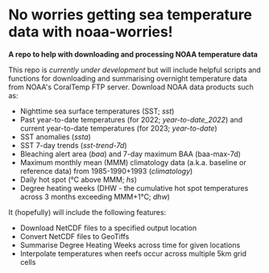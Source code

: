 # No worries getting sea temperature data with noaa-worries!
**A repo to help with downloading and processing NOAA temperature data**

This repo is *currently under development* but will include helpful scripts and functions for downloading and summarising overnight temperature data from NOAA's CoralTemp FTP server. 
Download NOAA data products such as:
* Nighttime sea surface temperatures (SST; *sst*)
* Past year-to-date temperatures (for 2022; *year-to-date_2022*) and current year-to-date temperatures (for 2023; *year-to-date*)
* SST anomalies (*ssta*)
* SST 7-day trends (*sst-trend-7d*)
* Bleaching alert area (*baa*) and 7-day maximum BAA (baa-max-7d)
* Maximum monthly mean (MMM) climatology data (a.k.a. baseline or reference data) from 1985-1990+1993 (*climatology*)
* Daily hot spot (°C above MMM; *hs*)
* Degree heating weeks (DHW - the cumulative hot spot temperatures across 3 months exceeding MMM+1°C; *dhw*)

It (hopefully) will include the following features:
* Download NetCDF files to a specified output location
* Convert NetCDF files to GeoTiffs
* Summarise Degree Heating Weeks across time for given locations
* Interpolate temperatures when reefs occur across multiple 5km grid cells
